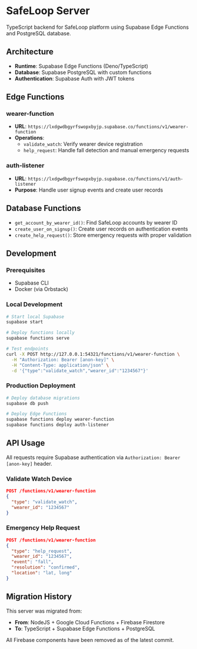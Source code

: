 # SafeLoop Server

TypeScript backend for SafeLoop platform using Supabase Edge Functions and PostgreSQL database.

## Architecture

- **Runtime**: Supabase Edge Functions (Deno/TypeScript)
- **Database**: Supabase PostgreSQL with custom functions
- **Authentication**: Supabase Auth with JWT tokens

## Edge Functions

### wearer-function
- **URL**: `https://lxdgwdbgyrfswopxbyjp.supabase.co/functions/v1/wearer-function`
- **Operations**:
  - `validate_watch`: Verify wearer device registration
  - `help_request`: Handle fall detection and manual emergency requests

### auth-listener  
- **URL**: `https://lxdgwdbgyrfswopxbyjp.supabase.co/functions/v1/auth-listener`
- **Purpose**: Handle user signup events and create user records

## Database Functions

- `get_account_by_wearer_id()`: Find SafeLoop accounts by wearer ID
- `create_user_on_signup()`: Create user records on authentication events
- `create_help_request()`: Store emergency requests with proper validation

## Development

### Prerequisites
- Supabase CLI
- Docker (via Orbstack)

### Local Development
```bash
# Start local Supabase
supabase start

# Deploy functions locally
supabase functions serve

# Test endpoints
curl -X POST http://127.0.0.1:54321/functions/v1/wearer-function \
  -H "Authorization: Bearer [anon-key]" \
  -H "Content-Type: application/json" \
  -d '{"type":"validate_watch","wearer_id":"1234567"}'
```

### Production Deployment
```bash
# Deploy database migrations
supabase db push

# Deploy Edge Functions
supabase functions deploy wearer-function
supabase functions deploy auth-listener
```

## API Usage

All requests require Supabase authentication via `Authorization: Bearer [anon-key]` header.

### Validate Watch Device
```json
POST /functions/v1/wearer-function
{
  "type": "validate_watch",
  "wearer_id": "1234567"
}
```

### Emergency Help Request
```json
POST /functions/v1/wearer-function
{
  "type": "help_request",
  "wearer_id": "1234567", 
  "event": "fall",
  "resolution": "confirmed",
  "location": "lat, long"
}
```

## Migration History

This server was migrated from:
- **From**: NodeJS + Google Cloud Functions + Firebase Firestore
- **To**: TypeScript + Supabase Edge Functions + PostgreSQL

All Firebase components have been removed as of the latest commit.